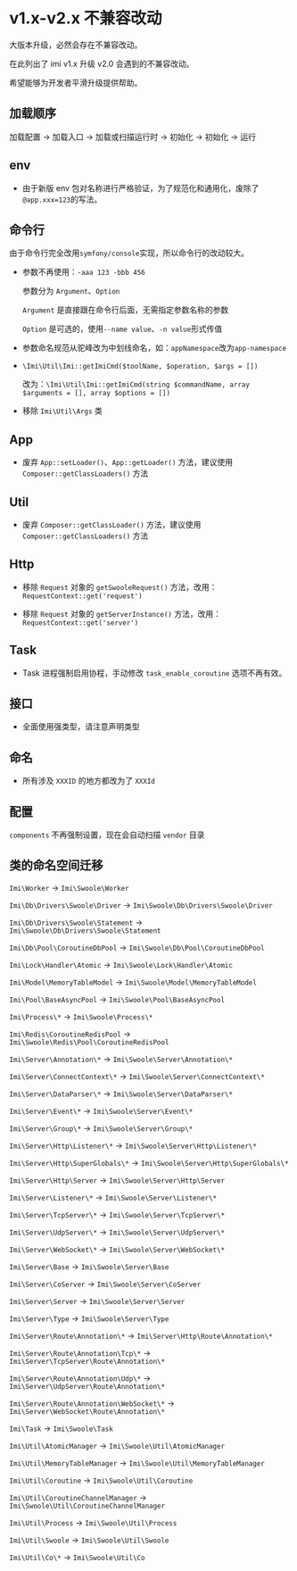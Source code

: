 # v1.x-v2.x 不兼容改动

大版本升级，必然会存在不兼容改动。

在此列出了 imi v1.x 升级 v2.0 会遇到的不兼容改动。

希望能够为开发者平滑升级提供帮助。

## 加载顺序

加载配置 → 加载入口 → 加载或扫描运行时 → 初始化 → 初始化 → 运行

## env

* 由于新版 env 包对名称进行严格验证，为了规范化和通用化，废除了`@app.xxx=123`的写法。

## 命令行

由于命令行完全改用`symfony/console`实现，所以命令行的改动较大。

* 参数不再使用：`-aaa 123 -bbb 456`

  参数分为 `Argument`、`Option`

  `Argument` 是直接跟在命令行后面，无需指定参数名称的参数

  `Option` 是可选的，使用`--name value`、`-n value`形式传值

* 参数命名规范从驼峰改为中划线命名，如：`appNamespace`改为`app-namespace`

* `\Imi\Util\Imi::getImiCmd($toolName, $operation, $args = [])`

  改为：`\Imi\Util\Imi::getImiCmd(string $commandName, array $arguments = [], array $options = [])`

* 移除 `Imi\Util\Args` 类

## App

* 废弃 `App::setLoader()`、`App::getLoader()` 方法，建议使用 `Composer::getClassLoaders()` 方法

## Util

* 废弃 `Composer::getClassLoader()` 方法，建议使用 `Composer::getClassLoaders()` 方法

## Http

* 移除 `Request` 对象的 `getSwooleRequest()` 方法，改用：`RequestContext::get('request')`

* 移除 `Request` 对象的 `getServerInstance()` 方法，改用：`RequestContext::get('server')`

## Task

* Task 进程强制启用协程，手动修改 `task_enable_coroutine` 选项不再有效。

## 接口

* 全面使用强类型，请注意声明类型

## 命名

* 所有涉及 `XXXID` 的地方都改为了 `XXXId`

## 配置

`components` 不再强制设置，现在会自动扫描 `vendor` 目录

## 类的命名空间迁移

`Imi\Worker` -> `Imi\Swoole\Worker`

`Imi\Db\Drivers\Swoole\Driver` -> `Imi\Swoole\Db\Drivers\Swoole\Driver`

`Imi\Db\Drivers\Swoole\Statement` -> `Imi\Swoole\Db\Drivers\Swoole\Statement`

`Imi\Db\Pool\CoroutineDbPool` -> `Imi\Swoole\Db\Pool\CoroutineDbPool`

`Imi\Lock\Handler\Atomic` -> `Imi\Swoole\Lock\Handler\Atomic`

`Imi\Model\MemoryTableModel` -> `Imi\Swoole\Model\MemoryTableModel`

`Imi\Pool\BaseAsyncPool` -> `Imi\Swoole\Pool\BaseAsyncPool`

`Imi\Process\*` -> `Imi\Swoole\Process\*`

`Imi\Redis\CoroutineRedisPool` -> `Imi\Swoole\Redis\Pool\CoroutineRedisPool`

`Imi\Server\Annotation\*` -> `Imi\Swoole\Server\Annotation\*`

`Imi\Server\ConnectContext\*` -> `Imi\Swoole\Server\ConnectContext\*`

`Imi\Server\DataParser\*` -> `Imi\Swoole\Server\DataParser\*`

`Imi\Server\Event\*` -> `Imi\Swoole\Server\Event\*`

`Imi\Server\Group\*` -> `Imi\Swoole\Server\Group\*`

`Imi\Server\Http\Listener\*` -> `Imi\Swoole\Server\Http\Listener\*`

`Imi\Server\Http\SuperGlobals\*` -> `Imi\Swoole\Server\Http\SuperGlobals\*`

`Imi\Server\Http\Server` -> `Imi\Swoole\Server\Http\Server`

`Imi\Server\Listener\*` -> `Imi\Swoole\Server\Listener\*`

`Imi\Server\TcpServer\*` -> `Imi\Swoole\Server\TcpServer\*`

`Imi\Server\UdpServer\*` -> `Imi\Swoole\Server\UdpServer\*`

`Imi\Server\WebSocket\*` -> `Imi\Swoole\Server\WebSocket\*`

`Imi\Server\Base` -> `Imi\Swoole\Server\Base`

`Imi\Server\CoServer` -> `Imi\Swoole\Server\CoServer`

`Imi\Server\Server` -> `Imi\Swoole\Server\Server`

`Imi\Server\Type` -> `Imi\Swoole\Server\Type`

`Imi\Server\Route\Annotation\*` -> `Imi\Server\Http\Route\Annotation\*`

`Imi\Server\Route\Annotation\Tcp\*` -> `Imi\Server\TcpServer\Route\Annotation\*`

`Imi\Server\Route\Annotation\Udp\*` -> `Imi\Server\UdpServer\Route\Annotation\*`

`Imi\Server\Route\Annotation\WebSocket\*` -> `Imi\Server\WebSocket\Route\Annotation\*`

`Imi\Task` -> `Imi\Swoole\Task`

`Imi\Util\AtomicManager` -> `Imi\Swoole\Util\AtomicManager`

`Imi\Util\MemoryTableManager` -> `Imi\Swoole\Util\MemoryTableManager`

`Imi\Util\Coroutine` -> `Imi\Swoole\Util\Coroutine`

`Imi\Util\CoroutineChannelManager` -> `Imi\Swoole\Util\CoroutineChannelManager`

`Imi\Util\Process` -> `Imi\Swoole\Util\Process`

`Imi\Util\Swoole` -> `Imi\Swoole\Util\Swoole`

`Imi\Util\Co\*` -> `Imi\Swoole\Util\Co`
